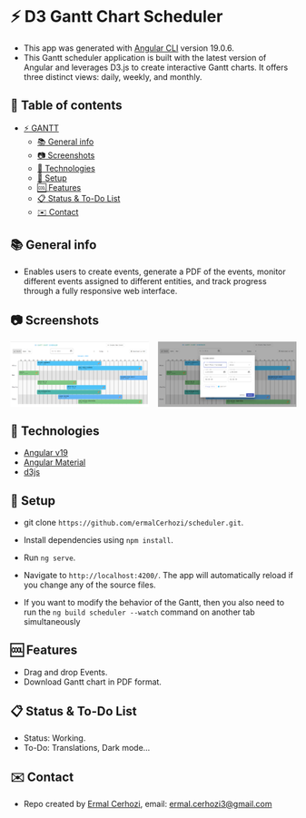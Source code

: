 # :zap: D3 Gantt Chart Scheduler

* This app was generated with [Angular CLI](https://github.com/angular/angular-cli) version 19.0.6.
* This Gantt scheduler application is built with the latest version of Angular and leverages D3.js to create interactive Gantt charts. It offers three distinct views: daily, weekly, and monthly.

## :page_facing_up: Table of contents

* [:zap: GANTT]()
  * [:books: General info](#books-general-info)
  * [:camera: Screenshots](#camera-screenshots)
  * [:signal_strength: Technologies](#signal_strength-technologies)
  * [:floppy_disk: Setup](#floppy_disk-setup)
  <!-- * [:computer: Code Examples](#computer-code-examples) -->
  * [:cool: Features](#cool-features)
  * [:clipboard: Status & To-Do List](#clipboard-status--to-do-list)
  <!-- * [:file_folder: License](#file_folder-license) -->
  * [:envelope: Contact](#envelope-contact)

## :books: General info

* Enables users to create events, generate a PDF of the events, monitor different events assigned to different entities, and track progress through a fully responsive web interface.

## :camera: Screenshots

<div style="display: grid; grid-template-columns: repeat(auto-fill, minmax(200px, 1fr)); gap: 16px;">
  <img src="screenshots/ganttView.png" alt="ganttView" width="408"/>
  <img src="screenshots/ganttViewUpdate.png" alt="ganttViewUpdate" width="408"/>
</div>

## :signal_strength: Technologies

* [Angular v19](https://angular.io/)
* [Angular Material](https://v19.material.angular.io/)
* [d3js](https://d3js.org/)

## :floppy_disk: Setup

* git clone `https://github.com/ermalCerhozi/scheduler.git`.
* Install dependencies using `npm install`.
* Run `ng serve`.
* Navigate to `http://localhost:4200/`. The app will automatically reload if you change any of the source files.

* If you want to modify the behavior of the Gantt, then you also need to run the `ng build scheduler --watch` command on another tab simultaneously

## :cool: Features

* Drag and drop Events.
* Download Gantt chart in PDF format.

## :clipboard: Status & To-Do List

* Status: Working.
* To-Do: Translations, Dark mode...

<!-- ## :file_folder: License

* This project is licensed under the terms of the MIT license. -->

## :envelope: Contact

* Repo created by [Ermal Cerhozi](https://github.com/ermalCerhozi), email: ermal.cerhozi3@gmail.com